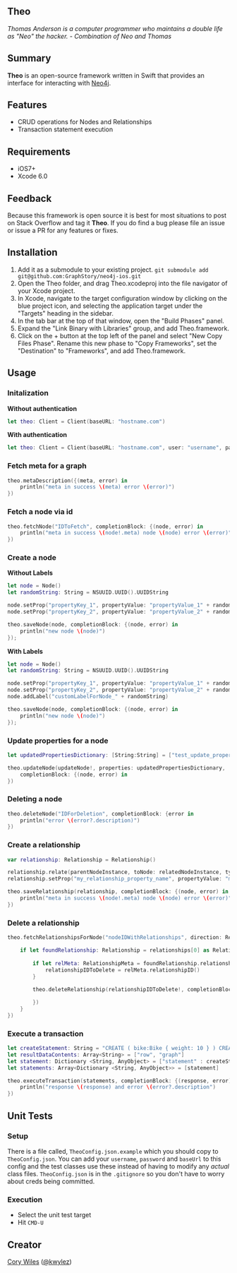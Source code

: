 ## Theo
*Thomas Anderson is a computer programmer who maintains a double life as "Neo" the hacker. - Combination of Neo and Thomas*

## Summary

**Theo** is an open-source framework written in Swift that provides an interface for interacting with [Neo4j](http://neo4j.com/).

## Features

* CRUD operations for Nodes and Relationships
* Transaction statement execution

## Requirements

* iOS7+
* Xcode 6.0

## Feedback

Because this framework is open source it is best for most situations to post on Stack Overflow and tag it **Theo**. If you do 
find a bug please file an issue or issue a PR for any features or fixes.

## Installation

  1. Add it as a submodule to your existing project. `git submodule add git@github.com:GraphStory/neo4j-ios.git`
  2. Open the Theo folder, and drag Theo.xcodeproj into the file navigator of your Xcode project.
  3. In Xcode, navigate to the target configuration window by clicking on the blue project icon, and selecting the application target under the "Targets" heading in the sidebar.
  4. In the tab bar at the top of that window, open the "Build Phases" panel.
  5. Expand the "Link Binary with Libraries" group, and add Theo.framework.
  6. Click on the + button at the top left of the panel and select "New Copy Files Phase". Rename this new phase to "Copy Frameworks", set the "Destination" to "Frameworks", and add Theo.framework.

## Usage

### Initalization

**Without authentication**

```Swift
let theo: Client = Client(baseURL: "hostname.com")
```

**With authentication**

```Swift
let theo: Client = Client(baseURL: "hostname.com", user: "username", pass: "password")
```

### Fetch meta for a graph

```Swift
theo.metaDescription({(meta, error) in
    println("meta in success \(meta) error \(error)")
})
```

### Fetch a node via id

```Swift
theo.fetchNode("IDToFetch", completionBlock: {(node, error) in    
    println("meta in success \(node!.meta) node \(node) error \(error)")
})
```

### Create a node

**Without Labels**

```Swift
let node = Node()
let randomString: String = NSUUID.UUID().UUIDString

node.setProp("propertyKey_1", propertyValue: "propertyValue_1" + randomString)
node.setProp("propertyKey_2", propertyValue: "propertyValue_2" + randomString)

theo.saveNode(node, completionBlock: {(node, error) in
    println("new node \(node)")
});
```

**With Labels**

```Swift
let node = Node()
let randomString: String = NSUUID.UUID().UUIDString

node.setProp("propertyKey_1", propertyValue: "propertyValue_1" + randomString)
node.setProp("propertyKey_2", propertyValue: "propertyValue_2" + randomString)
node.addLabel("customLabelForNode_" + randomString)

theo.saveNode(node, completionBlock: {(node, error) in
    println("new node \(node)")
});
```

### Update properties for a node

```Swift
let updatedPropertiesDictionary: [String:String] = ["test_update_property_label_1": "test_update_property_lable_2"]

theo.updateNode(updateNode!, properties: updatedPropertiesDictionary,
    completionBlock: {(node, error) in
})
```

### Deleting a node

```Swift
theo.deleteNode("IDForDeletion", completionBlock: {error in
    println("error \(error?.description)")
})
```

### Create a relationship

```Swift
var relationship: Relationship = Relationship()

relationship.relate(parentNodeInstance, toNode: relatedNodeInstance, type: RelationshipType.KNOWS)
relationship.setProp("my_relationship_property_name", propertyValue: "my_relationship_property_value")

theo.saveRelationship(relationship, completionBlock: {(node, error) in
    println("meta in success \(node!.meta) node \(node) error \(error)")
})
```

### Delete a relationship

```Swift
theo.fetchRelationshipsForNode("nodeIDWithRelationships", direction: RelationshipDirection.ALL, types: nil, completionBlock: {(relationships, error) in

    if let foundRelationship: Relationship = relationships[0] as Relationship! {
        
        if let relMeta: RelationshipMeta = foundRelationship.relationshipMeta {
            relationshipIDToDelete = relMeta.relationshipID()
        }
        
        theo.deleteRelationship(relationshipIDToDelete!, completionBlock: {error in

        })
    }
})
```

### Execute a transaction

```Swift
let createStatement: String = "CREATE ( bike:Bike { weight: 10 } ) CREATE ( frontWheel:Wheel { spokes: 3 } ) CREATE ( backWheel:Wheel { spokes: 32 } ) CREATE p1 = bike -[:HAS { position: 1 } ]-> frontWheel CREATE p2 = bike -[:HAS { position: 2 } ]-> backWheel RETURN bike, p1, p2"        
let resultDataContents: Array<String> = ["row", "graph"]
let statement: Dictionary <String, AnyObject> = ["statement" : createStatement, "resultDataContents" : resultDataContents]
let statements: Array<Dictionary <String, AnyObject>> = [statement]

theo.executeTransaction(statements, completionBlock: {(response, error) in
    println("response \(response) and error \(error?.description")
})
```

## Unit Tests

### Setup

There is a file called, `TheoConfig.json.example` which you should copy to `TheoConfig.json`. You can add your `username`, `password` and `baseUrl` to this config and the test classes use these instead of having to modify any *actual* class files. `TheoConfig.json` is in the `.gitignore` so you don't have to worry about creds being committed.

### Execution

* Select the unit test target
* Hit `CMD-U`

## Creator

[Cory Wiles](http://www.corywiles.com/) ([@kwylez](https://twitter.com/kwylez))

